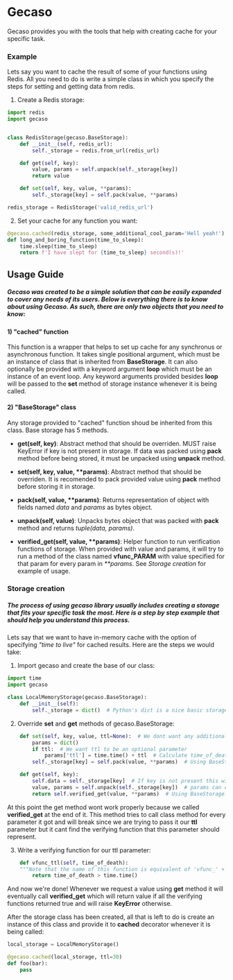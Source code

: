 # Gecaso

Gecaso provides you with the tools that help with creating cache for your specific task.

### Example
Lets say you want to cache the result of some of your functions using Redis. All you need to do is write a simple class in which you specify the steps for setting and getting data from redis.

1) Create a Redis storage:
```python
import redis
import gecaso


class RedisStorage(gecaso.BaseStorage):
    def __init__(self, redis_url):
        self._storage = redis.from_url(redis_url)

    def get(self, key):
        value, params = self.unpack(self._storage[key])
        return value

    def set(self, key, value, **params):
        self._storage[key] = self.pack(value, **params)

redis_storage = RedisStorage('valid_redis_url')
```
2) Set your cache for any function you want:

```python
@gecaso.cached(redis_storage, some_additional_cool_param='Hell yeah!')
def long_and_boring_function(time_to_sleep):
    time.sleep(time_to_sleep)
    return f'I have slept for {time_to_sleep} second(s)!'
```

## Usage Guide
##### Gecaso was created to be a simple solution that can be easily expanded to cover any needs of its users. Below is everything there is to know about using Gecaso. As such, there are only two objects that you need to know:

#### 1) "cached" function
This function is a wrapper that helps to set up cache for any synchronus or asynchronous function. It takes single positional argument, which must be an instance of class that is inherited from **BaseStorage**. It can also optionally be provided with a keyword argument **loop** which must be an instance of an event loop. Any keyword arguments provided besides **loop** will be passed to the **set** method of storage instance whenever it is being called.

#### 2) "BaseStorage" class
Any storage provided to "cached" function shoud be inherited from this class. Base storage has 5 methods.

* **get(self, key)**:  Abstract method that should be overriden. MUST raise KeyError if key is not present in storage. If data was packed using **pack** method before being stored, it must be unpacked using **unpack** method.

* **set(self, key, value, \*\*params)**: Abstract method that should be overriden. It is recomended to pack provided value using **pack** method before storing it in storage.

* **pack(self, value, \*\*params)**: Returns representation of object with fields named *data* and *params* as bytes object.

* **unpack(self, value)**: Unpacks bytes object that was packed with **pack** method and returns *tuple(data, params)*.

* **verified_get(self, value, \*\*params)**: Helper function to run verification functions of storage. When provided with value and params, it will try to run a method of the class named **vfunc_PARAM** with value specified for that param for every param in *\*\*params*. See *Storage creation* for example of usage.


### Storage creation
##### The process of using gecaso library usually includes creating a storage that fits your specific task the most. Here is a step by step example that should help you understand this process.

Lets say that we want to have in-memory cache with the option of specifying *"time to live"* for cached results. Here are the steps we would take:

1) Import gecaso and create the base of our class:
```python
import time
import gecaso

class LocalMemoryStorage(gecaso.BaseStorage):
    def __init__(self):
        self._storage = dict()  # Python's dict is a nice basic storage of data
```

2) Override **set** and **get** methods of gecaso.BaseStorage:
```python
    def set(self, key, value, ttl=None):  # We dont want any additional parameters besides time to live
        params = dict()
        if ttl:  # We want ttl to be an optional parameter
            params['ttl'] = time.time() + ttl  # Calculate time_of_death,after which result is considered invalid
        self._storage[key] = self.pack(value, **params)  # Using BaseStorage.pack method

    def get(self, key):
        self.data = self._storage[key]  # If key is not present this will raise KeyError
        value, params = self.unpack(self._storage[key])  # params can optionally contain ttl
        return self.verified_get(value, **params)  # Using BaseStorage.verified_get method to verify ttl
```
At this point the get method wont work properly because we called **verified_get** at the end of it. This method tries to call class method for every parameter it got and will break since we are trying to pass it our **ttl** parameter but it cant find the verifying function that this parameter should represent.

3) Write a verifying function for our ttl parameter:
```python
    def vfunc_ttl(self, time_of_death):
    """Note that the name of this function is equivalent of 'vfunc_' + parameter_name """
        return time_of_death > time.time()
```

And now we're done! Whenever we request a value using **get** method it will eventually call **verified_get** which will return value if all the verifying functions returned true and will raise **KeyError** otherwise.

After the storage class has been created, all that is left to do is create an instance of this class and provide it to **cached** decorator whenever it is being called:

```python
local_storage = LocalMemoryStorage()

@gecaso.cached(local_storage, ttl=30)
def foo(bar):
    pass
```
